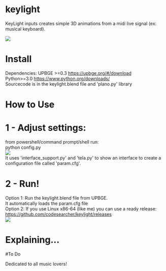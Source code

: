 # keylight
KeyLight inputs creates simple 3D animations from a midi live signal (ex: musical keyboard).

<img src=https://imgur.com/opYXC3yl.png></img>

# Install
Dependencies: UPBGE >=0.3 https://upbge.org/#/download<br>
              Python>=3.0 https://www.python.org/downloads/<br>
Sourcecode is in the keylight.blend file and 'plano.py' library<br>

# How to Use
# 1 - Adjust settings:
from powershell/command prompt/shell run:<br>
          python config.py<br>
          <img src=https://i.imgur.com/7W9Xcyy.png /><br>
          It uses 'interface_support.py' and 'tela.py' to show an interface to create a configuration file called 'param.cfg'.
# 2 - Run!
Option 1: Run the keylight.blend file from UPBGE.<br>
          It automatically loads the param.cfg file<br>
Option 2: If you use Linux x86-64 (like me) you can use a ready release:<br>
          https://github.com/codesearcher/keylight/releases<br>
          <img src=https://i.imgur.com/kcQTtQv.png /><br>
# Explaining...
#To Do


Dedicated to all music lovers!<br>
